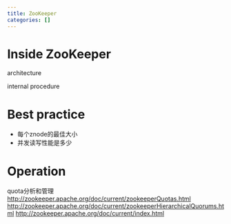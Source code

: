 ```yaml
---
title: ZooKeeper
categories: []
---
```



# Inside ZooKeeper

architecture

internal procedure

# Best practice

- 每个znode的最佳大小
- 并发读写性能是多少

# Operation



quota分析和管理 http://zookeeper.apache.org/doc/current/zookeeperQuotas.html
http://zookeeper.apache.org/doc/current/zookeeperHierarchicalQuorums.html
http://zookeeper.apache.org/doc/current/index.html